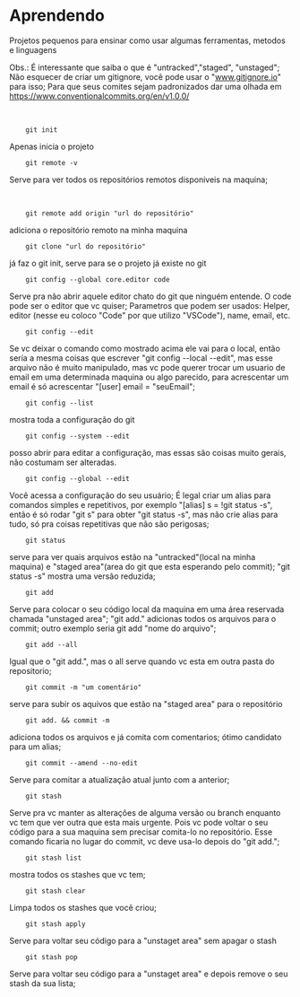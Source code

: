 # Aprendendo
Projetos pequenos para ensinar como usar algumas ferramentas, metodos e linguagens

Obs.: É interessante que saiba o que é "untracked","staged", "unstaged";
Não esquecer de criar um gitignore, você pode usar o "www.gitignore.io"
para isso;
Para que seus comites sejam padronizados dar uma olhada em  
https://www.conventionalcommits.org/en/v1.0.0/

&nbsp;
&nbsp;

		git init
Apenas inicia o projeto
&nbsp;&nbsp;
		
		git remote -v
Serve para ver todos os repositórios remotos disponiveis na maquina;

&nbsp;
&nbsp;

		git remote add origin "url do repositório"
adiciona o repositório remoto na minha maquina
&nbsp;&nbsp;

		git clone "url do repositório"
já faz o git init, serve para se o projeto já existe no git



		git config --global core.editor code
Serve pra não abrir aquele editor chato do git que ninguém entende. 
O code pode ser o editor que vc quiser; Parametros que podem ser usados:
Helper, editor (nesse eu coloco "Code" por que utilizo "VSCode"), name, 
email, etc.



		git config --edit
Se vc deixar o comando como mostrado acima ele vai para o local, então 
sería a mesma coisas que escrever "git config --local --edit", mas esse
arquivo não é muito manipulado, mas vc pode querer trocar um usuario  de 
email em uma determinada maquina ou algo parecido, para acrescentar um 
email é só acrescentar "[user] email = "seuEmail";



		git config --list
mostra toda a configuração do git



		git config --system --edit
posso abrir para editar a configuração, mas essas são coisas muito gerais, 
não costumam ser alteradas.



		git config --global --edit
Você acessa a configuração do seu usuário;
É legal criar um alias para comandos simples e repetitivos, por exemplo
"[alias] s = !git status -s", então é só rodar "git s" para obter 
"git status -s", mas não crie alias para tudo, só pra coisas repetitivas 
que não são perigosas;



		git status
serve para ver quais arquivos estão na "untracked"(local na minha maquina) 
e "staged area"(area do git que esta esperando pelo commit);
"git status -s" mostra uma versão reduzida;



		git add
Serve para colocar o seu código local da maquina em uma área reservada chamada
"unstaged area";
"git add." adicionas todos os arquivos para o commit; outro exemplo seria
git add "nome do arquivo";



		git add --all
Igual que o "git add.", mas o all serve quando vc esta em outra pasta do 
repositorio;



		git commit -m "um comentário"
serve para subir os aquivos que estão na "staged area" para o repositório



		git add. && commit -m
adiciona todos os arquivos e já comita com comentarios; ótimo candidato para
um alias;



		git commit --amend --no-edit
Serve para comitar a atualização atual junto com a anterior;



		git stash
Serve pra vc manter as alterações de alguma versão ou branch enquanto vc tem
que ver outra que esta mais urgente. Pois vc pode voltar o seu código para a 
sua maquina sem precisar comita-lo no repositório. Esse comando ficaria no 
lugar do commit, vc deve usa-lo depois do "git add.";



		git stash list
mostra todos os stashes que vc tem;



		git stash clear
Limpa todos os stashes que você criou;
		


		git stash apply
Serve para voltar seu código para a "unstaget area" sem apagar o stash



		git stash pop
Serve para voltar seu código para a "unstaget area" e depois remove o seu 
stash da sua lista;
